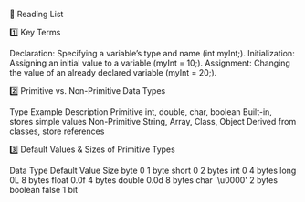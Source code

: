 📖 Reading List

1️⃣ Key Terms

Declaration: Specifying a variable’s type and name (int myInt;).
Initialization: Assigning an initial value to a variable (myInt = 10;).
Assignment: Changing the value of an already declared variable (myInt = 20;).


2️⃣ Primitive vs. Non-Primitive Data Types

Type	Example	Description
Primitive	int, double, char, boolean	Built-in, stores simple values
Non-Primitive	String, Array, Class, Object	Derived from classes, store references


3️⃣ Default Values & Sizes of Primitive Types

Data Type	Default Value	Size
byte	0	1 byte
short	0	2 bytes
int	0	4 bytes
long	0L	8 bytes
float	0.0f	4 bytes
double	0.0d	8 bytes
char	'\u0000'	2 bytes
boolean	false	1 bit
